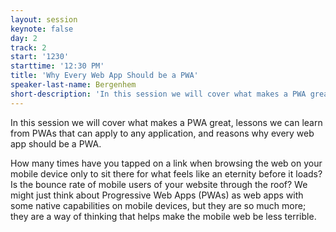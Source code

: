 ```yaml
---
layout: session
keynote: false
day: 2
track: 2
start: '1230'
starttime: '12:30 PM'
title: 'Why Every Web App Should be a PWA'
speaker-last-name: Bergenhem
short-description: 'In this session we will cover what makes a PWA great, lessons we can learn from PWAs that can apply to any application, and reasons why every web app should be a PWA.'
---
```


In this session we will cover what makes a PWA great, lessons we can learn from PWAs that can apply to any application, and reasons why every web app should be a PWA.

How many times have you tapped on a link when browsing the web on your mobile device only to sit there for what feels like an eternity before it loads? Is the bounce rate of mobile users of your website through the roof? We might just think about Progressive Web Apps (PWAs) as web apps with some native capabilities on mobile devices, but they are so much more; they are a way of thinking that helps make the mobile web be less terrible.

